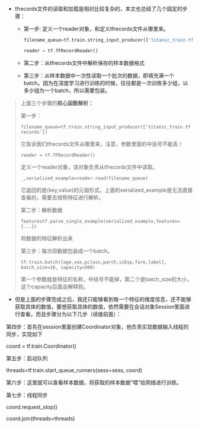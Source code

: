 
* tfrecords文件的读取和加载是相对比较复杂的，本文也总结了几个固定的步骤：

  * 第一步: 定义一个reader对象，和定义tfrecords文件从哪里来。

    ```python
    filename_queue=tf.train.string_input_producer(['titanic_train.tfrecords'])
    
    reader = tf.TFRecordReader()
    ```

  *  第二步：从tfrecords文件中解析保存的样本数据格式

  * 第三步：从样本数据中一次性读取一个批次的数据，即填充满一个batch。因为在深度学习进行训练的时候，往往都是一次训练多少组，以多少组为一个batch，所以需要包装。

> 上面三个步骤的**核心函数解析：**
>
> 第一步：
>
> `filename_queue=tf.train.string_input_producer(['titanic_train.tfrecords'])`
>
> 它告诉我们tfrecords文件从哪里来，注意，参数里面的中括号不能丢！
>
> `reader = tf.TFRecordReader()`
>
> 定义一个reader对象，该对象负责从tfrecords文件中读取。
>
> `_,serialized_example=reader.read(filename_queue)`
>
> 它返回的是(key,value)的元祖形式。上面的serialized_example是无法直接查看的，需要去按照特征进行解析。
>
>
>
> 第二步：解析数据
>
> `featurestf.parse_single_example(serialized_example,features={...})`
>
> 将数据的特征解析出来
>
>
>
> 第三步：每次将数据包装成一个batch。
>
> `tf.train.batch([age,sex,pclass,parch,sibsp,fare,label], batch_size=16, capacity=500)`
>
> 第一个参数就是特征的名称，中括号不能掉，第二个是batch_size的大小，这个capacity后面会解释到。

*  但是上面的步骤完成之后，我还只能够看到每一个特征的维度信息，还不能够获取具体的数值，要想获取具体的数值，依然需要在会话对象Session里面进行查看，而且步骤分为以下几步（续接前面）：



  第四步：首先在session里面创建Coordinator对象，他负责实现数据输入线程的同步，实现如下

  coord = tf.train.Coordinator()



  第五步：启动队列

  threads=tf.train.start_queue_runners(sess=sess, coord)



  第六步：这里就可以查看样本数据，将获取的样本数据“喂”给网络进行训练。



  第七步：线程同步

  coord.request_stop()

  coord.join(threads=threads)

